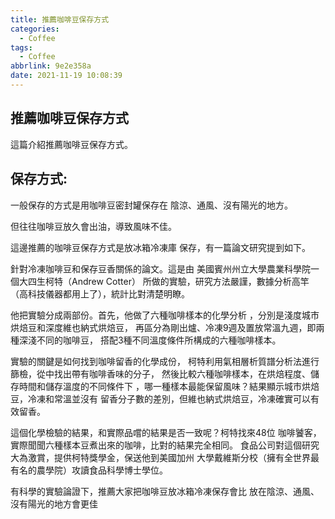 ```yaml
---
title: 推薦咖啡豆保存方式
categories:
  - Coffee
tags:
  - Coffee
abbrlink: 9e2e358a
date: 2021-11-19 10:08:39
---
```

推薦咖啡豆保存方式
-----------------------------------------------------------------------------------------------
<!--more-->
這篇介紹推薦咖啡豆保存方式。

保存方式:
-----------------------------------------------------------------------------------------------
一般保存的方式是用咖啡豆密封罐保存在
陰涼、通風、沒有陽光的地方。

但往往咖啡豆放久會出油，導致風味不佳。

這邊推薦的咖啡豆保存方式是放冰箱冷凍庫
保存，有一篇論文研究提到如下。

針對冷凍咖啡豆和保存豆香關係的論文。這是由
美國賓州州立大學農業科學院一個大四生柯特（Andrew Cotter）
所做的實驗，研究方法嚴謹，數據分析高竿
（高科技儀器都用上了），統計比對清楚明瞭。

他把實驗分成兩部份。首先，他做了六種咖啡樣本的化學分析
，分別是淺度城市烘焙豆和深度維也納式烘焙豆，
再區分為剛出爐、冷凍9週及置放常溫九週，即兩種深淺不同的咖啡豆，
搭配3種不同溫度條件所構成的六種咖啡樣本。

實驗的關鍵是如何找到咖啡留香的化學成份，
柯特利用氣相層析質譜分析法進行篩檢，從中找出帶有咖啡香味的分子，
然後比較六種咖啡樣本，在烘焙程度、儲存時間和儲存溫度的不同條件下
，哪一種樣本最能保留風味？結果顯示城市烘焙豆，冷凍和常溫並沒有
留香分子數的差別，但維也納式烘焙豆，冷凍確實可以有效留香。

這個化學檢驗的結果，和實際品嚐的結果是否一致呢？柯特找來48位
咖啡饕客，實際聞聞六種樣本豆煮出來的咖啡，比對的結果完全相同。
食品公司對這個研究大為激賞，提供柯特獎學金，保送他到美國加州
大學戴維斯分校（擁有全世界最有名的農學院）攻讀食品科學博士學位。

有科學的實驗論證下，推薦大家把咖啡豆放冰箱冷凍保存會比
放在陰涼、通風、沒有陽光的地方會更佳